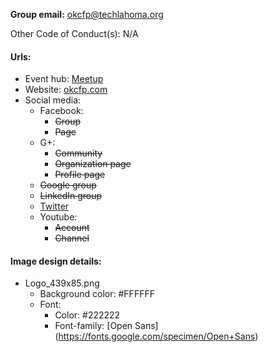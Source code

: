 **Group email:** okcfp@techlahoma.org

Other Code of Conduct(s): N/A

#### Urls:
  - Event hub: [Meetup](http://www.meetup.com/OKC-FP/)
  - Website: [okcfp.com](http://okcfp.com/)
  - Social media:
    - Facebook:
      - ~~Group~~
      - ~~Page~~
    - G+:
      - ~~Community~~
      - ~~Organization page~~
      - ~~Profile page~~
    - ~~Google group~~
    - ~~LinkedIn group~~
    - [Twitter](https://twitter.com/fp_okc)
    - Youtube:
      - ~~Account~~
      - ~~Channel~~

#### Image design details:
- Logo_439x85.png
  - Background color: #FFFFFF
  - Font:
    - Color: #222222
    - Font-family: [Open Sans] (https://fonts.google.com/specimen/Open+Sans)

